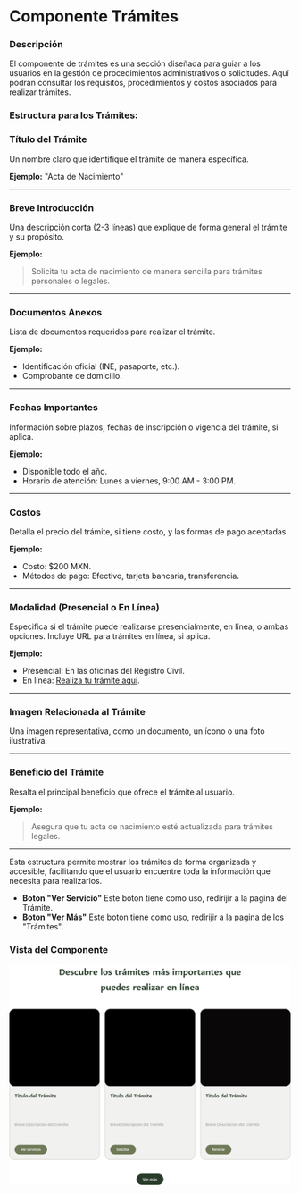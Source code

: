 # Componente Trámites

### Descripción 

El componente de trámites es una sección diseñada para guiar a los usuarios en la gestión de procedimientos administrativos o solicitudes.  Aquí podrán consultar los requisitos, procedimientos y costos asociados para realizar trámites.

### Estructura para los Trámites:
### Título del Trámite

Un nombre claro que identifique el trámite de manera específica.

**Ejemplo:** "Acta de Nacimiento"

---

### Breve Introducción

Una descripción corta (2-3 líneas) que explique de forma general el trámite y su propósito.

**Ejemplo:**
> Solicita tu acta de nacimiento de manera sencilla para trámites personales o legales.

---

### Documentos Anexos

Lista de documentos requeridos para realizar el trámite.

**Ejemplo:**
- Identificación oficial (INE, pasaporte, etc.).
- Comprobante de domicilio.

---

### Fechas Importantes

Información sobre plazos, fechas de inscripción o vigencia del trámite, si aplica.

**Ejemplo:**
- Disponible todo el año.
- Horario de atención: Lunes a viernes, 9:00 AM - 3:00 PM.

---

### Costos

Detalla el precio del trámite, si tiene costo, y las formas de pago aceptadas.

**Ejemplo:**
- Costo: $200 MXN.
- Métodos de pago: Efectivo, tarjeta bancaria, transferencia.

---

### Modalidad (Presencial o En Línea)

Especifica si el trámite puede realizarse presencialmente, en línea, o ambas opciones. Incluye URL para trámites en línea, si aplica.

**Ejemplo:**
- Presencial: En las oficinas del Registro Civil.
- En línea: [Realiza tu trámite aquí](#).

---

### Imagen Relacionada al Trámite

Una imagen representativa, como un documento, un ícono o una foto ilustrativa.

---

### Beneficio del Trámite

Resalta el principal beneficio que ofrece el trámite al usuario.

**Ejemplo:**
> Asegura que tu acta de nacimiento esté actualizada para trámites legales.

---

Esta estructura permite mostrar los trámites de forma organizada y accesible, facilitando que el usuario encuentre toda la información que necesita para realizarlos.

- **Boton "Ver Servicio"** Este boton tiene como uso, redirijir a la pagina del Trámite.
- **Boton "Ver Más"** Este boton tiene como uso, redirijir a la pagina de los "Trámites".

### Vista del Componente
![](img/26.jpg)